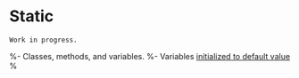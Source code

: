 # Static


```{warning}
Work in progress.
```

%- Classes, methods, and variables.
%- Variables [initialized to default value](https://docs.microsoft.com/en-us/dotnet/csharp/language-reference/language-specification/variables)
%
